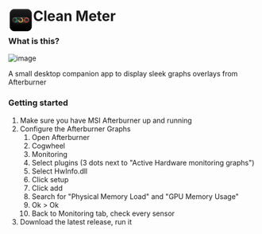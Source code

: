 # <img align="left" src="images/Logo.png" height=50> Clean Meter

### What is this?
![image](https://user-images.githubusercontent.com/13068064/181916509-d0e8811f-0387-4498-b5bb-787e1e8484c6.png)

A small desktop companion app to display sleek graphs overlays from Afterburner

### Getting started
1. Make sure you have MSI Afterburner up and running
2. Configure the Afterburner Graphs
   1. Open Afterburner
   2. Cogwheel
   3. Monitoring
   4. Select plugins (3 dots next to "Active Hardware monitoring graphs")
   5. Select HwInfo.dll
   6. Click setup
   7. Click add
   8. Search for "Physical Memory Load" and "GPU Memory Usage"
   9. Ok > Ok
   10. Back to Monitoring tab, check every sensor
3. Download the latest release, run it
